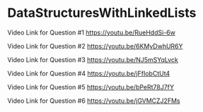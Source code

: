 # DataStructuresWithLinkedLists

Video Link for Question #1 https://youtu.be/RueHddSi-6w

Video Link for Question #2 https://youtu.be/6KMyDwhUR6Y

Video Link for Question #3 https://youtu.be/NJ5mSYqLvck

Video Link for Question #4 https://youtu.be/jFfIobCtUt4

Video Link for Question #5 https://youtu.be/bPeRt78J7fY

Video Link for Question #6 https://youtu.be/jGVMCZJ2FMs

